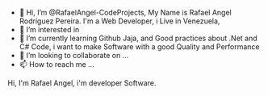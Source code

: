 - 👋 Hi, I’m @RafaelAngel-CodeProjects, My Name is Rafael Angel Rodríguez Pereira. I'm a Web Developer, i Live in Venezuela, 
- 👀 I’m interested in 
- 🌱 I’m currently learning Github Jaja, and Good practices about .Net and C# Code, i want to make Software with a good Quality and Performance
- 💞️ I’m looking to collaborate on ...
- 📫 How to reach me ...

<!---
RafaelAngel-CodeProjects/RafaelAngel-CodeProjects is a ✨ special ✨ repository because its `README.md` (this file) appears on your GitHub profile.
You can click the Preview link to take a look at your changes.
--->
Hi, I'm Rafael Angel, i'm developer Software.
